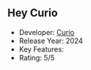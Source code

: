 
<h2 id="heycurio">Hey Curio</h2>

   - Developer: [Curio](https://heycurio.com/)
   - Release Year: 2024
   - Key Features: 
   - Rating: 5/5





